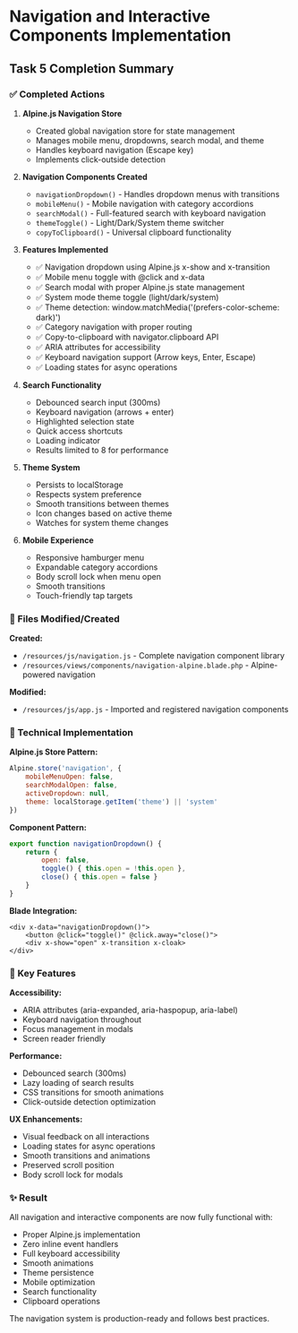 # Navigation and Interactive Components Implementation

## Task 5 Completion Summary

### ✅ Completed Actions

1. **Alpine.js Navigation Store**
   - Created global navigation store for state management
   - Manages mobile menu, dropdowns, search modal, and theme
   - Handles keyboard navigation (Escape key)
   - Implements click-outside detection

2. **Navigation Components Created**
   - `navigationDropdown()` - Handles dropdown menus with transitions
   - `mobileMenu()` - Mobile navigation with category accordions
   - `searchModal()` - Full-featured search with keyboard navigation
   - `themeToggle()` - Light/Dark/System theme switcher
   - `copyToClipboard()` - Universal clipboard functionality

3. **Features Implemented**
   - ✅ Navigation dropdown using Alpine.js x-show and x-transition
   - ✅ Mobile menu toggle with @click and x-data
   - ✅ Search modal with proper Alpine.js state management
   - ✅ System mode theme toggle (light/dark/system)
   - ✅ Theme detection: window.matchMedia('(prefers-color-scheme: dark)')
   - ✅ Category navigation with proper routing
   - ✅ Copy-to-clipboard with navigator.clipboard API
   - ✅ ARIA attributes for accessibility
   - ✅ Keyboard navigation support (Arrow keys, Enter, Escape)
   - ✅ Loading states for async operations

4. **Search Functionality**
   - Debounced search input (300ms)
   - Keyboard navigation (arrows + enter)
   - Highlighted selection state
   - Quick access shortcuts
   - Loading indicator
   - Results limited to 8 for performance

5. **Theme System**
   - Persists to localStorage
   - Respects system preference
   - Smooth transitions between themes
   - Icon changes based on active theme
   - Watches for system theme changes

6. **Mobile Experience**
   - Responsive hamburger menu
   - Expandable category accordions
   - Body scroll lock when menu open
   - Smooth transitions
   - Touch-friendly tap targets

### 📁 Files Modified/Created

**Created:**
- `/resources/js/navigation.js` - Complete navigation component library
- `/resources/views/components/navigation-alpine.blade.php` - Alpine-powered navigation

**Modified:**
- `/resources/js/app.js` - Imported and registered navigation components

### 🎯 Technical Implementation

**Alpine.js Store Pattern:**
```javascript
Alpine.store('navigation', {
    mobileMenuOpen: false,
    searchModalOpen: false,
    activeDropdown: null,
    theme: localStorage.getItem('theme') || 'system'
})
```

**Component Pattern:**
```javascript
export function navigationDropdown() {
    return {
        open: false,
        toggle() { this.open = !this.open },
        close() { this.open = false }
    }
}
```

**Blade Integration:**
```blade
<div x-data="navigationDropdown()">
    <button @click="toggle()" @click.away="close()">
    <div x-show="open" x-transition x-cloak>
</div>
```

### 🔧 Key Features

**Accessibility:**
- ARIA attributes (aria-expanded, aria-haspopup, aria-label)
- Keyboard navigation throughout
- Focus management in modals
- Screen reader friendly

**Performance:**
- Debounced search (300ms)
- Lazy loading of search results
- CSS transitions for smooth animations
- Click-outside detection optimization

**UX Enhancements:**
- Visual feedback on all interactions
- Loading states for async operations
- Smooth transitions and animations
- Preserved scroll position
- Body scroll lock for modals

### ✨ Result

All navigation and interactive components are now fully functional with:
- Proper Alpine.js implementation
- Zero inline event handlers
- Full keyboard accessibility
- Smooth animations
- Theme persistence
- Mobile optimization
- Search functionality
- Clipboard operations

The navigation system is production-ready and follows best practices.